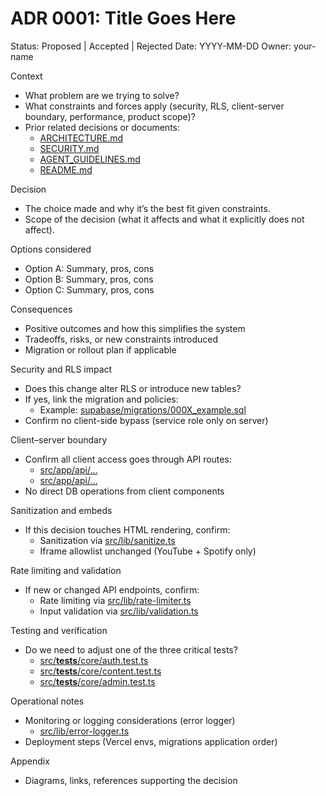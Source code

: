# ADR 0001: Title Goes Here

Status: Proposed | Accepted | Rejected
Date: YYYY-MM-DD
Owner: your-name

Context
- What problem are we trying to solve?
- What constraints and forces apply (security, RLS, client-server boundary, performance, product scope)?
- Prior related decisions or documents:
  - [ARCHITECTURE.md](LevelUp5/ARCHITECTURE.md)
  - [SECURITY.md](LevelUp5/SECURITY.md)
  - [AGENT_GUIDELINES.md](LevelUp5/AGENT_GUIDELINES.md)
  - [README.md](LevelUp5/README.md)

Decision
- The choice made and why it’s the best fit given constraints.
- Scope of the decision (what it affects and what it explicitly does not affect).

Options considered
- Option A: Summary, pros, cons
- Option B: Summary, pros, cons
- Option C: Summary, pros, cons

Consequences
- Positive outcomes and how this simplifies the system
- Tradeoffs, risks, or new constraints introduced
- Migration or rollout plan if applicable

Security and RLS impact
- Does this change alter RLS or introduce new tables?
- If yes, link the migration and policies:
  - Example: [supabase/migrations/000X_example.sql](LevelUp5/supabase/migrations/000X_example.sql)
- Confirm no client-side bypass (service role only on server)

Client–server boundary
- Confirm all client access goes through API routes:
  - [src/app/api/...](LevelUp5/src/app/api/chapters/route.ts)
  - [src/app/api/...](LevelUp5/src/app/api/progress/route.ts)
- No direct DB operations from client components

Sanitization and embeds
- If this decision touches HTML rendering, confirm:
  - Sanitization via [src/lib/sanitize.ts](LevelUp5/src/lib/sanitize.ts)
  - Iframe allowlist unchanged (YouTube + Spotify only)

Rate limiting and validation
- If new or changed API endpoints, confirm:
  - Rate limiting via [src/lib/rate-limiter.ts](LevelUp5/src/lib/rate-limiter.ts)
  - Input validation via [src/lib/validation.ts](LevelUp5/src/lib/validation.ts)

Testing and verification
- Do we need to adjust one of the three critical tests?
  - [src/__tests__/core/auth.test.ts](LevelUp5/src/__tests__/core/auth.test.ts)
  - [src/__tests__/core/content.test.ts](LevelUp5/src/__tests__/core/content.test.ts)
  - [src/__tests__/core/admin.test.ts](LevelUp5/src/__tests__/core/admin.test.ts)

Operational notes
- Monitoring or logging considerations (error logger)
  - [src/lib/error-logger.ts](LevelUp5/src/lib/error-logger.ts)
- Deployment steps (Vercel envs, migrations application order)

Appendix
- Diagrams, links, references supporting the decision